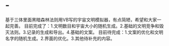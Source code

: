 # -
基于三体里面黑暗森林法则用VB写的宇宙文明模拟器，有点简陋，希望和大家一起完善。
目前完成了：1.文明数目和宇宙大小的随机生成。2.基础的文明竞争和毁灭法则。3.记录的生成和导出。4.基础的文案。
目前待完成：1.文案的优化和文明名字的随机生成。2.界面的优化。3.其他待补充的内容。
